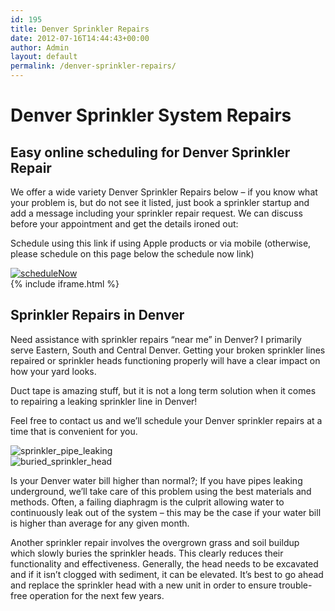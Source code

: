 ```yaml
---
id: 195
title: Denver Sprinkler Repairs
date: 2012-07-16T14:44:43+00:00
author: Admin
layout: default
permalink: /denver-sprinkler-repairs/
---
```


<div class="sec bg-gray">
    <div class="container">
        <div class="row">
            <div class="col-lg-12">
                <div class="content-box">
                    <h1>Denver Sprinkler System Repairs</h1>
                    <h2>Easy online scheduling for Denver Sprinkler Repair </h2>
                    <p>We offer a wide variety Denver Sprinkler Repairs below – if you know what your problem is, but do not see it listed, just book a sprinkler startup and add a message including your sprinkler repair request. We can discuss before your appointment and get the details ironed out:</p>
                    <p>Schedule using this link if using Apple products or via mobile (otherwise, please schedule on this page below the schedule now link)</p>
                    <div class="img">
                        <a href="https://aurorablowout.genbook.com/" target="_blank">
                            <img src="../assets/images/scheduleNow.png" alt="scheduleNow">
                        </a>
                    </div>
                </div>
            </div>
        </div>
    </div>
</div>
{% include iframe.html %}
<div class="sec bg-gray">
    <div class="container">
        <div class="row align-items-center">
            <div class="col-lg-8">
                <div class="content-box">
                    <h2>Sprinkler Repairs in Denver</h2>
                    <p>
                        Need assistance with sprinkler repairs “near me” in Denver? I primarily serve Eastern, South and Central Denver. Getting your broken sprinkler lines repaired or sprinkler heads functioning properly will have a clear impact on how your yard looks.
                    </p>
                    <p>
                        Duct tape is amazing stuff, but it is not a long term solution when it comes to repairing a leaking sprinkler line in Denver!
                        </p>
                    <p>
                        Feel free to contact us and we’ll schedule your Denver sprinkler repairs at a time that is convenient for you.
                    </p>
                </div>
            </div>
            <div class="col-lg-4">
                <div class="content-box">
                    <img class="w-100" src="../assets/images/sprinkler_pipe_leaking.jpg" alt="sprinkler_pipe_leaking">
                </div>
            </div>
        </div>
    </div>
</div>
<div class="sec">
    <div class="container">
        <div class="row gutter-vr-30px">
            <div class="col-lg-3">
                <div class="content-bx">
                    <img class="w-100" src="../assets/images/buried_sprinkler_head.jpg" alt="buried_sprinkler_head">
                </div>
            </div>
            <div class="col-lg-8">
                <div class="content-box">
                    <p>
                        Is your Denver water bill higher than normal?; If you have pipes leaking underground, we’ll take care of this problem using the best materials and methods. Often, a failing diaphragm is the culprit allowing water to continuously leak out of the system – this may be the case if your water bill is higher than average for any given month.
                    </p>
                    <p>
                        Another sprinkler repair involves the overgrown grass and soil buildup which slowly buries the sprinkler heads. This clearly reduces their functionality and effectiveness. Generally, the head needs to be excavated and if it isn’t clogged with sediment, it can be elevated. It’s best to go ahead and replace the sprinkler head with a new unit in order to ensure trouble-free operation for the next few years.
                    </p>
                </div>
            </div>
        </div>
    </div>
</div>
